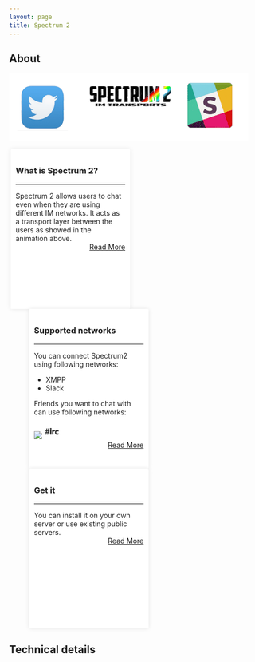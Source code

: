 ```yaml
---
layout: page
title: Spectrum 2
---
```


## About

![Spectrum 2 animation](animation.gif)

<div style="width: 220px; height:300px; float:left;  color: #222; background-color: #fff;border-radius: 2px;-moz-border-radius: 2px;-webkit-border-radius: 2px;  padding: 10px; margin: 0 3px; box-shadow: 0 0 10px rgba(0,0,0,.1);">
<h3>What is Spectrum 2?</h3>
<hr/>
Spectrum 2 allows users to chat even when they are using different IM networks. It acts as a transport layer between the users as showed in the animation above.
<br/>
<div style="text-align:right"><a href="#">Read More</a></div>
</div>

<div style="width: 220px; height:300px; float:left; margin-left: 40px; color: #222; background-color: #fff;border-radius: 2px;-moz-border-radius: 2px;-webkit-border-radius: 2px;  padding: 10px; margin: 0 3px; box-shadow: 0 0 10px rgba(0,0,0,.1);margin-left: 40px;">
<h3>Supported networks</h3>
<hr/>
You can connect Spectrum2 using following networks:

<ul><li>XMPP</li><li>Slack</li></ul>

Friends you want to chat with can use following networks:

<img src="http://seeklogo.com/images/X/XMPP-logo-20D8A52C42-seeklogo.com.gif" style="height:32px;"/>
<img src="https://raw.githubusercontent.com/factor-io/connector-irc/master/logo.png" style="height:32px;"/>

<br/>
<div style="text-align:right"><a href="#">Read More</a></div>
</div>

<div style="width: 220px; height:300px; float:left; color: #222; background-color: #fff;border-radius: 2px;-moz-border-radius: 2px;-webkit-border-radius: 2px;  padding: 10px; margin: 0 3px; box-shadow: 0 0 10px rgba(0,0,0,.1);margin-left: 40px;">
<h3>Get it</h3>
<hr/>
You can install it on your own server or use existing public servers.<br/>
<div style="text-align:right"><a href="#">Read More</a></div>

</div>

<div style="clear: both;"></div> 

## Technical details

